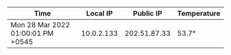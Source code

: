 | Time     | Local IP | Public IP | Temperature |
| ----------- | ----------- | ----------- | ----------- |
| Mon 28 Mar 2022 01:00:01 PM +0545      | 10.0.2.133     | 202.51.87.33  | 53.7° |
